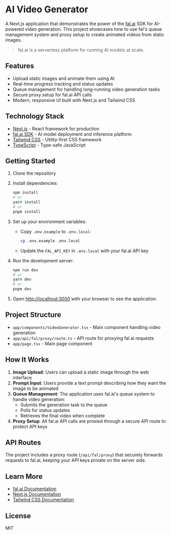 # AI Video Generator

A Next.js application that demonstrates the power of the [fal.ai](https://fal.ai) SDK for AI-powered video generation. This project showcases how to use fal's queue management system and proxy setup to create animated videos from static images.

> fal.ai is a serverless platform for running AI models at scale.

## Features

- Upload static images and animate them using AI
- Real-time progress tracking and status updates
- Queue management for handling long-running video generation tasks
- Secure proxy setup for fal.ai API calls
- Modern, responsive UI built with Next.js and Tailwind CSS

## Technology Stack

- [Next.js](https://nextjs.org) - React framework for production
- [fal.ai SDK](https://fal.ai) - AI model deployment and inference platform
- [Tailwind CSS](https://tailwindcss.com) - Utility-first CSS framework
- [TypeScript](https://www.typescriptlang.org) - Type-safe JavaScript

## Getting Started

1. Clone the repository
2. Install dependencies:
   ```bash
   npm install
   # or
   yarn install
   # or
   pnpm install
   ```

3. Set up your environment variables:
   - Copy `.env.example` to `.env.local`:
     ```bash
     cp .env.example .env.local
     ```
   - Update the `FAL_API_KEY` in `.env.local` with your fal.ai API key

4. Run the development server:
   ```bash
   npm run dev
   # or
   yarn dev
   # or
   pnpm dev
   ```

5. Open [http://localhost:3000](http://localhost:3000) with your browser to see the application.

## Project Structure

- `app/components/VideoGenerator.tsx` - Main component handling video generation
- `app/api/fal/proxy/route.ts` - API route for proxying fal.ai requests
- `app/page.tsx` - Main page component

## How It Works

1. **Image Upload**: Users can upload a static image through the web interface
2. **Prompt Input**: Users provide a text prompt describing how they want the image to be animated
3. **Queue Management**: The application uses fal.ai's queue system to handle video generation:
   - Submits the generation task to the queue
   - Polls for status updates
   - Retrieves the final video when complete
4. **Proxy Setup**: All fal.ai API calls are proxied through a secure API route to protect API keys

## API Routes

The project includes a proxy route (`/api/fal/proxy`) that securely forwards requests to fal.ai, keeping your API keys private on the server side.

## Learn More

- [fal.ai Documentation](https://docs.fal.ai)
- [Next.js Documentation](https://nextjs.org/docs)
- [Tailwind CSS Documentation](https://tailwindcss.com/docs)

## License

MIT
